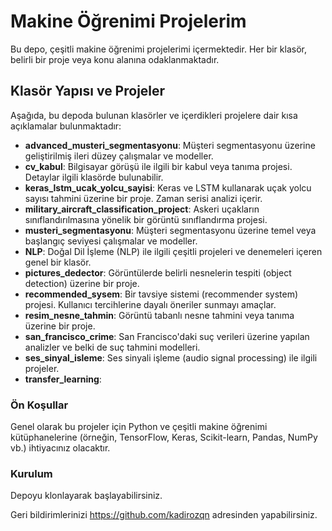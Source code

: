 # Makine Öğrenimi Projelerim

Bu depo, çeşitli makine öğrenimi projelerimi içermektedir. Her bir klasör, belirli bir proje veya konu alanına odaklanmaktadır.

## Klasör Yapısı ve Projeler

Aşağıda, bu depoda bulunan klasörler ve içerdikleri projelere dair kısa açıklamalar bulunmaktadır:

- **advanced_musteri_segmentasyonu**: Müşteri segmentasyonu üzerine geliştirilmiş ileri düzey çalışmalar ve modeller.
- **cv_kabul**: Bilgisayar görüşü ile ilgili bir kabul veya tanıma projesi. Detaylar ilgili klasörde bulunabilir.
- **keras_lstm_ucak_yolcu_sayisi**: Keras ve LSTM kullanarak uçak yolcu sayısı tahmini üzerine bir proje. Zaman serisi analizi içerir.
- **military_aircraft_classification_project**: Askeri uçakların sınıflandırılmasına yönelik bir görüntü sınıflandırma projesi.
- **musteri_segmentasyonu**: Müşteri segmentasyonu üzerine temel veya başlangıç seviyesi çalışmalar ve modeller.
- **NLP**: Doğal Dil İşleme (NLP) ile ilgili çeşitli projeleri ve denemeleri içeren genel bir klasör.
- **pictures_dedector**: Görüntülerde belirli nesnelerin tespiti (object detection) üzerine bir proje.
- **recommended_sysem**: Bir tavsiye sistemi (recommender system) projesi. Kullanıcı tercihlerine dayalı öneriler sunmayı amaçlar.
- **resim_nesne_tahmin**: Görüntü tabanlı nesne tahmini veya tanıma üzerine bir proje.
- **san_francisco_crime**: San Francisco'daki suç verileri üzerine yapılan analizler ve belki de suç tahmini modelleri.
- **ses_sinyal_isleme**: Ses sinyali işleme (audio signal processing) ile ilgili projeler.
- **transfer_learning**:


### Ön Koşullar

Genel olarak bu projeler için Python ve çeşitli makine öğrenimi kütüphanelerine (örneğin, TensorFlow, Keras, Scikit-learn, Pandas, NumPy vb.) ihtiyacınız olacaktır. 

### Kurulum

Depoyu klonlayarak başlayabilirsiniz.

Geri bildirimlerinizi https://github.com/kadirozqn adresinden yapabilirsiniz.

